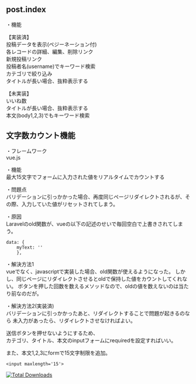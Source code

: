 ## post.index

・機能  
  
【実装済】  
投稿データを表示(ペジーネーション付)  
各レコードの詳細、編集、削除リンク  
新規投稿リンク  
投稿者名(username)でキーワード検索  
カテゴリで絞り込み  
タイトルが長い場合、抜粋表示する  

【未実装】  
いいね数  
タイトルが長い場合、抜粋表示する  
本文(body1,2,3)でもキーワード検索  

## 文字数カウント機能

・フレームワーク  
vue.js

・機能  
最大15文字でフォームに入力された値をリアルタイムでカウントする

・問題点  
バリデーションに引っかかった場合、再度同じページリダイレクトされるが、その際、入力していた値がリセットされてしまう。  

・原因  
Laravelのold関数が、vueの以下の記述のせいで毎回空白で上書きされてしまう。
```
data: {
    myText: ''
    },
```

・解決方法1  
vueでなく、javascriptで実装した場合、old関数が使えるようになった。
しかし、同じページにリダイレクトさせるとoldで保持した値をカウントしてくれない。
ボタンを押した回数を数えるメソッドなので、oldの値を数えないのは当たり前なのだが。

・解決方法2(実装済)  
バリデーションに引っかかったあと、リダイレクトすることで問題が起きるのなら
未入力があったら、リダイレクトさせなければよい。  

送信ボタンを押せないようにするため、  
カテゴリ、タイトル、本文のinputフォームにrequiredを設定すればいい。

また、本文1,2,3にformで15文字制限を追加。  
```
<input maxlength='15'>
```

<a href="https://packagist.org/packages/laravel/framework"><img src="https://poser.pugx.org/laravel/framework/d/total.svg" alt="Total Downloads"></a>

